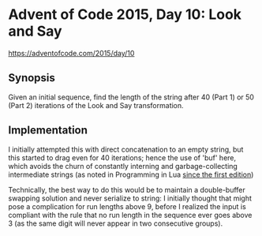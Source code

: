 # Advent of Code 2015, Day 10: Look and Say

https://adventofcode.com/2015/day/10

## Synopsis

Given an initial sequence, find the length of the string after 40 (Part 1) or 50 (Part 2) iterations of the Look and Say transformation.

## Implementation

I initially attempted this with direct concatenation to an empty string, but this started to drag even for 40 iterations; hence the use of 'buf' here, which avoids the churn of constantly interning and garbage-collecting intermediate strings (as noted in Programming in Lua [since the first edition](https://www.lua.org/pil/11.6.html))

Technically, the best way to do this would be to maintain a double-buffer swapping solution and never serialize to string: I initially thought that might pose a complication for run lengths above 9, before I realized the input is compliant with the rule that no run length in the sequence ever goes above 3 (as the same digit will never appear in two consecutive groups).
